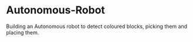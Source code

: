 # Autonomous-Robot
Building an Autonomous robot to detect coloured blocks, picking them and placing them.

